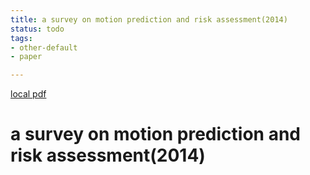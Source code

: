 ```yaml
---
title: a survey on motion prediction and risk assessment(2014)
status: todo
tags:
- other-default
- paper

---
```


[local pdf](../../../pdfs/2014-a%20survey%20on%20motion%20prediction%20and%20risk%20assessment.pdf)

# a survey on motion prediction and risk assessment(2014)
